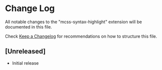 # Change Log
All notable changes to the "mcss-syntax-highlight" extension will be documented in this file.

Check [Keep a Changelog](http://keepachangelog.com/) for recommendations on how to structure this file.

## [Unreleased]
- Initial release